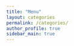 ```yaml
---
title: "Menu"
layout: categories
permalink: /categories/
author_profile: true
sidebar_main: true
---
```


